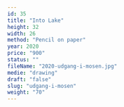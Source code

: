 ```yaml
---
id: 35
title: "Into Lake"
height: 32
width: 26
method: "Pencil on paper"
year: 2020
price: "900"
status: ""
fileName: "2020-udgang-i-mosen.jpg"
medie: "drawing"
draft: "false"
slug: "udgang-i-mosen"
weight: "70"
---
```

